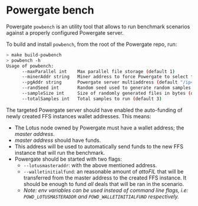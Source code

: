 # Powergate bench

Powergate `powbench` is an utility tool that allows to run benchmark scenarios against a properly configured Powergate server.

To build and install `powbench`, from the root of the Powergate repo, run:

```bash
> make build-powbench
> powbench -h
Usage of powbench:
      --maxParallel int    Max parallel file storage (default 1)
      --minerAddr string   Miner address to force Powergate to select for making deals (default "t01000")
      --pgAddr string      Powergate server multiaddress (default "/ip4/127.0.0.1/tcp/5002")
      --randSeed int       Random seed used to generate random samples data (default 42)
      --sampleSize int     Size of randomly generated files in bytes (default 1024)
      --totalSamples int   Total samples to run (default 3)
```

The targeted Powergate server should have enabled the auto-funding of newly created FFS instances wallet addresses.
This means:
- The Lotus node owned by Powergate must have a wallet address; the _master address_. 
- _master address_ should have funds.
- This address will be used to automatically send funds to the new FFS instance that will run the benchmark.
- Powergate should be started with two flags:
  - `--lotusmasteraddr`: with the above mentioned address.
  - `--walletinitialfund`: an reasonable amount of _attoFIL_ that will be transferred from the master address to the created FFS instance. It should be enough to fund _all_ deals that will be ran in the scenario.
  - _Note: env variables can be used instead of command line flags, i.e: `POWD_LOTUSMASTERADDR` and `POWD_WALLETINITIALFUND` respectively._


